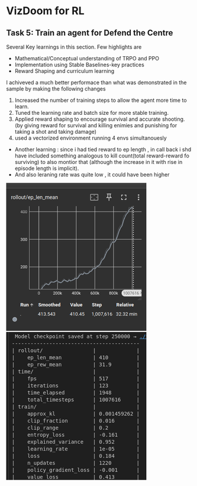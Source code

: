 # VizDoom for RL

## Task 5: Train an agent for Defend the Centre
Several Key learnings in this section. Few highlights are
* Mathematical/Conceptual understanding of TRPO and PPO
* Implementation using Stable Baselines-key practices
* Reward Shaping and curriculum learning


I achiveved a much better performace than what was demonstrated in the sample by making the following changes

1. Increased the number of training steps to allow the agent more time to learn.
2. Tuned the learning rate and batch size for more stable training.
3. Applied reward shaping to encourage survival and accurate shooting.(by giving reward for survival and killing enimies and punishing for taking a shot and taking damage)
4. used a vectorized environment running 4 envs simultanouesly 

* Another learning : since i had tied reward to ep length , in call back i shd have included something analogous to kill count(total reward-reward fo surviving) to also montior that (although the increase in it with rise in episode length is implicit).
* And also leraning rate was quite low , it could have been higher

![Reward,loss](imgs/Screenshot%20from%202025-07-06%2017-30-43.png)
![Final Metrics](imgs/Screenshot%20from%202025-07-06%2017-31-00.png)


